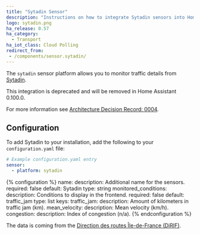 ```yaml
---
title: "Sytadin Sensor"
description: "Instructions on how to integrate Sytadin sensors into Home Assistant."
logo: sytadin.png
ha_release: 0.57
ha_category:
  - Transport
ha_iot_class: Cloud Polling
redirect_from:
 - /components/sensor.sytadin/
---
```


The `sytadin` sensor platform allows you to monitor traffic details from [Sytadin](http://www.sytadin.fr).

<div class="note warning">

This integration is deprecated and will be removed in Home Assistant 0.100.0.

For more information see [Architecture Decision Record: 0004](https://github.com/home-assistant/architecture/blob/master/adr/0004-webscraping.md).

</div>

## Configuration

To add Sytadin to your installation, add the following to your `configuration.yaml` file:

```yaml
# Example configuration.yaml entry
sensor:
  - platform: sytadin
```

{% configuration %}
name:
  description: Additional name for the sensors.
  required: false
  default: Sytadin
  type: string
monitored_conditions:
  description: Conditions to display in the frontend.
  required: false
  default: traffic_jam
  type: list
  keys:
    traffic_jam:
      description: Amount of kilometers in traffic jam (km).
    mean_velocity:
      description: Mean velocity (km/h).
    congestion:
      description: Index of congestion (n/a).
{% endconfiguration %}

The data is coming from the [Direction des routes Île-de-France (DiRIF)](http://www.sytadin.fr).
